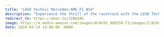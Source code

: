 ```yaml
---
title: "LEGO Technic Mercedes-AMG F1 W14"
description: "Experience the thrill of the racetrack with the LEGO Technic Mercedes-AMG F1 W14 E Performance! Perfect for budding engineers aged 7 and up, this pull-back model offers speed and precision. Whether as a bedroom centerpiece or a birthday gift, ignite their passion for motorsport with this dynamic, detail-packed masterpiece. #affiliate #ad"
redirect_to: https://amzn.to/3IBm5AG
image: https://m.media-amazon.com/images/W/AVIF_800250-T1/images/I/81XUrAY3DQL._AC_SL1500_.jpg
date: 2024-03-14 14:00:00 -0000
---
```

